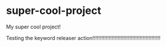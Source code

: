 # super-cool-project
My super cool project!

Testing the keyword releaser action!!!!!!!!!!!!!!!!!!!!!!!!!!!!!!!!!!!!!!!!!!!!!!



